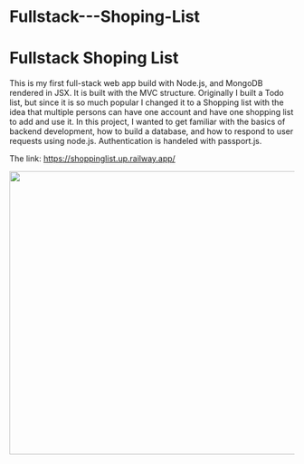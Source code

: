 # Fullstack---Shoping-List
<h1> Fullstack Shoping List </h1>
<p>
This is my first full-stack web app build with Node.js, and MongoDB rendered in JSX. It is built with the MVC structure. Originally I built a Todo list, but since it is so much popular I changed it to a Shopping list with the idea that multiple persons can have one account and have one shopping list to add and use it.
In this project, I wanted to get familiar with the basics of backend development, how to build a database, and how to respond to user requests using node.js. Authentication is handeled with passport.js.
</p>

The link: https://shoppinglist.up.railway.app/

<img src="https://i.ibb.co/TBvHs42/shopping.png" width=700 height=500 />
